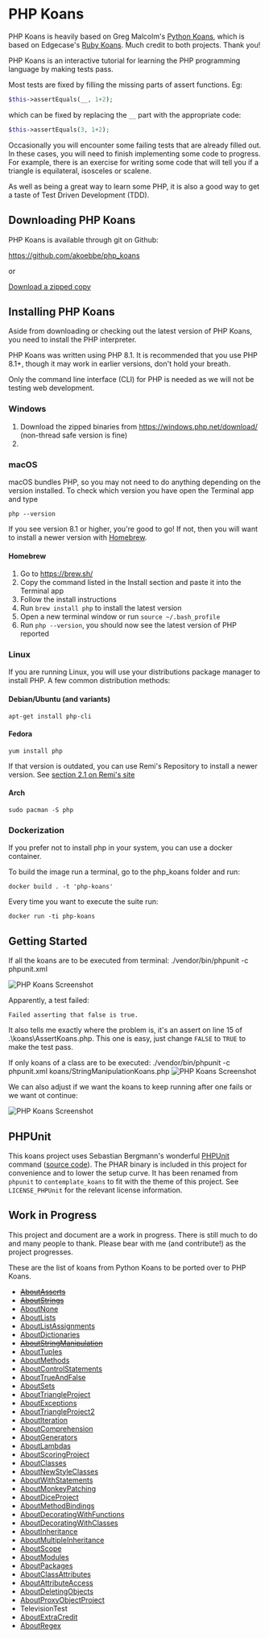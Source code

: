 # PHP Koans

PHP Koans is heavily based on Greg Malcolm's [Python Koans](https://github.com/gregmalcolm/python_koans), which is based on Edgecase's [Ruby Koans](http://rubykoans.com/). Much credit to both projects. Thank you!

PHP Koans is an interactive tutorial for learning the PHP programming language by making tests pass.

Most tests are fixed by filling the missing parts of assert functions. Eg:

```php
$this->assertEquals(__, 1+2);
```

which can be fixed by replacing the `__` part with the appropriate code:

```php
$this->assertEquals(3, 1+2);
```

Occasionally you will encounter some failing tests that are already filled out. In these cases, you will need to finish implementing some code to progress. For example, there is an exercise for writing some code that will tell you if a triangle is equilateral, isosceles or scalene.

As well as being a great way to learn some PHP, it is also a good way to get a taste of Test Driven Development (TDD).

## Downloading PHP Koans

PHP Koans is available through git on Github:

https://github.com/akoebbe/php_koans

or

[Download a zipped copy](https://github.com/akoebbe/php_koans/archive/master.zip)

## Installing PHP Koans

Aside from downloading or checking out the latest version of PHP Koans, you need to install the PHP interpreter.

PHP Koans was written using PHP 8.1. It is recommended that you use PHP 8.1+, though it may work in earlier versions, don't hold your breath.

Only the command line interface (CLI) for PHP is needed as we will not be testing web development.

### Windows

1. Download the zipped binaries from https://windows.php.net/download/ (non-thread safe version is fine)
2. 

### macOS

macOS bundles PHP, so you may not need to do anything depending on the version installed. To check which version you have open the Terminal app and type

```
php --version
```

If you see version 8.1 or higher, you're good to go! If not, then you will want to install a newer version with [Homebrew](https://brew.sh/).

#### Homebrew

1. Go to  https://brew.sh/
2. Copy the command listed in the Install section and paste it into the Terminal app
3. Follow the install instructions
4. Run `brew install php` to install the latest version
5. Open a new terminal window or run `source ~/.bash_profile`
6. Run `php --version`, you should now see the latest version of PHP reported

### Linux

If you are running Linux, you will use your distributions package manager to install PHP. A few common distribution methods:

#### Debian/Ubuntu (and variants)
```
apt-get install php-cli
```

#### Fedora

```
yum install php
```

If that version is outdated, you can use Remi's Repository to install a newer version. See [section 2.1 on Remi's site](https://blog.remirepo.net/pages/Config-en)

#### Arch

```
sudo pacman -S php
```

### Dockerization

If you prefer not to install php in your system, you can use a docker container.

To build the image run a terminal, go to the php_koans folder and run:

```
docker build . -t 'php-koans'
```

Every time you want to execute the suite run:

```
docker run -ti php-koans
```

## Getting Started

If all the koans are to be executed from terminal:
./vendor/bin/phpunit -c phpunit.xml

![PHP Koans Screenshot](screenshots/run_all_koans.png?raw=true "PHP Koans Screenshot")

Apparently, a test failed:

```
Failed asserting that false is true.
```

It also tells me exactly where the problem is, it's an assert on line 15 of .\koans\AssertKoans.php. This one is easy, just change `FALSE` to `TRUE` to make the test pass.

If only koans of a class are to be executed:
./vendor/bin/phpunit -c phpunit.xml koans/StringManipulationKoans.php
![PHP Koans Screenshot](screenshots/run_specific_koans_class.png?raw=true "PHP Koans Screenshot")

We can also adjust if we want the koans to keep running after one fails or we want ot continue:

![PHP Koans Screenshot](screenshots/adjust_stop_on_failure.png?raw=true "PHP Koans Screenshot")

## PHPUnit

This koans project uses Sebastian Bergmann's wonderful [PHPUnit](https://phpunit.de/) command ([source code](https://github.com/sebastianbergmann/phpunit)). The PHAR binary is included in this project for convenience and to lower the setup curve. It has been renamed from `phpunit` to `contemplate_koans` to fit with the theme of this project. See `LICENSE_PHPUnit` for the relevant license information.

## Work in Progress

This project and document are a work in progress. There is still much to do and many people to thank. Please bear with me (and contribute!) as the project progresses.

These are the list of koans from Python Koans to be ported over to PHP Koans.

- [~~AboutAsserts~~](https://github.com/gregmalcolm/python_koans/blob/master/python2/koans/about_asserts.py)
- [~~AboutStrings~~](https://github.com/gregmalcolm/python_koans/blob/master/python2/koans/about_strings.py)
- [AboutNone](https://github.com/gregmalcolm/python_koans/blob/master/python2/koans/about_none.py)
- [AboutLists](https://github.com/gregmalcolm/python_koans/blob/master/python2/koans/about_lists.py)
- [AboutListAssignments](https://github.com/gregmalcolm/python_koans/blob/master/python2/koans/about_list_assignments.py)
- [AboutDictionaries](https://github.com/gregmalcolm/python_koans/blob/master/python2/koans/about_dictionaries.py)
- [~~AboutStringManipulation~~](https://github.com/gregmalcolm/python_koans/blob/master/python2/koans/about_string_manipulation.py)
- [AboutTuples](https://github.com/gregmalcolm/python_koans/blob/master/python2/koans/about_tuples.py)
- [AboutMethods](https://github.com/gregmalcolm/python_koans/blob/master/python2/koans/about_methods.py)
- [AboutControlStatements](https://github.com/gregmalcolm/python_koans/blob/master/python2/koans/about_control_statements.py)
- [AboutTrueAndFalse](https://github.com/gregmalcolm/python_koans/blob/master/python2/koans/about_true_and_false.py)
- [AboutSets](https://github.com/gregmalcolm/python_koans/blob/master/python2/koans/about_sets.py)
- [AboutTriangleProject](https://github.com/gregmalcolm/python_koans/blob/master/python2/koans/about_triangle_project.py)
- [AboutExceptions](https://github.com/gregmalcolm/python_koans/blob/master/python2/koans/about_exceptions.py)
- [AboutTriangleProject2](https://github.com/gregmalcolm/python_koans/blob/master/python2/koans/about_triangle_project2.py)
- [AboutIteration](https://github.com/gregmalcolm/python_koans/blob/master/python2/koans/about_iteration.py)
- [AboutComprehension](https://github.com/gregmalcolm/python_koans/blob/master/python2/koans/about_comprehension.py)
- [AboutGenerators](https://github.com/gregmalcolm/python_koans/blob/master/python2/koans/about_generators.py)
- [AboutLambdas](https://github.com/gregmalcolm/python_koans/blob/master/python2/koans/about_lambdas.py)
- [AboutScoringProject](https://github.com/gregmalcolm/python_koans/blob/master/python2/koans/about_scoring_project.py)
- [AboutClasses](https://github.com/gregmalcolm/python_koans/blob/master/python2/koans/about_classes.py)
- [AboutNewStyleClasses](https://github.com/gregmalcolm/python_koans/blob/master/python2/koans/about_new_style_classes.py)
- [AboutWithStatements](https://github.com/gregmalcolm/python_koans/blob/master/python2/koans/about_with_statements.py)
- [AboutMonkeyPatching](https://github.com/gregmalcolm/python_koans/blob/master/python2/koans/about_monkey_patching.py)
- [AboutDiceProject](https://github.com/gregmalcolm/python_koans/blob/master/python2/koans/about_dice_project.py)
- [AboutMethodBindings](https://github.com/gregmalcolm/python_koans/blob/master/python2/koans/about_method_bindings.py)
- [AboutDecoratingWithFunctions](https://github.com/gregmalcolm/python_koans/blob/master/python2/koans/about_decorating_with_functions.py)
- [AboutDecoratingWithClasses](https://github.com/gregmalcolm/python_koans/blob/master/python2/koans/about_decorating_with_classes.py)
- [AboutInheritance](https://github.com/gregmalcolm/python_koans/blob/master/python2/koans/about_inheritance.py)
- [AboutMultipleInheritance](https://github.com/gregmalcolm/python_koans/blob/master/python2/koans/about_multiple_inheritance.py)
- [AboutScope](https://github.com/gregmalcolm/python_koans/blob/master/python2/koans/about_scope.py)
- [AboutModules](https://github.com/gregmalcolm/python_koans/blob/master/python2/koans/about_modules.py)
- [AboutPackages](https://github.com/gregmalcolm/python_koans/blob/master/python2/koans/about_packages.py)
- [AboutClassAttributes](https://github.com/gregmalcolm/python_koans/blob/master/python2/koans/about_class_attributes.py)
- [AboutAttributeAccess](https://github.com/gregmalcolm/python_koans/blob/master/python2/koans/about_attribute_access.py)
- [AboutDeletingObjects](https://github.com/gregmalcolm/python_koans/blob/master/python2/koans/about_deleting_objects.py)
- [AboutProxyObjectProject](https://github.com/gregmalcolm/python_koans/blob/master/python2/koans/about_proxy_object_project.py)
- TelevisionTest
- [AboutExtraCredit](https://github.com/gregmalcolm/python_koans/blob/master/python2/koans/about_extra_credit.py)
- [AboutRegex](https://github.com/gregmalcolm/python_koans/blob/master/python2/koans/about_regex.py)
